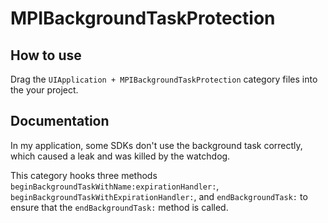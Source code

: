 # MPIBackgroundTaskProtection

## How to use

Drag the `UIApplication + MPIBackgroundTaskProtection` category files into the your project. 

## Documentation

In my application, some SDKs don't use the background task correctly, which caused a leak and was killed by the watchdog.

This category hooks three methods `beginBackgroundTaskWithName:expirationHandler:`, `beginBackgroundTaskWithExpirationHandler:`, and `endBackgroundTask:` to ensure that the `endBackgroundTask:` method is called.
